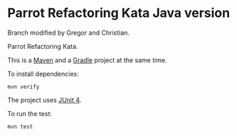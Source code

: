 Parrot Refactoring Kata Java version
====================================

Branch modified by Gregor and Christian.


Parrot Refactoring Kata.

This is a [Maven](https://maven.apache.org/) and a [Gradle](https://gradle.org/) project at the same time.

To install dependencies:

    mvn verify

The project uses [JUnit 4](https://junit.org/junit4/).

To run the test:

    mvn test
